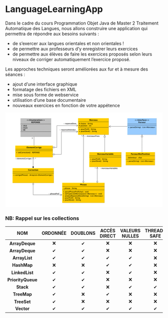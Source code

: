 # LanguageLearningApp

Dans le cadre du cours Programmation Objet Java de Master 2 Traitement Automatique des Langues, nous allons construire une application qui permettra de répondre aux besoins suivants :
- de s’exercer aux langues orientales et non orientales !
- de permettre aux professeurs d’y enregistrer leurs exercices
- de permettre aux élèves de faire les exercices proposés selon leurs niveaux de corriger automatiquement l’exercice proposé.


Les approches techniques seront améliorées aux fur et à mesure des séances : 
- ajout d’une interface graphique
- formatage des fichiers en XML
- mise sous forme de webservice
- utilisation d’une base documentaire
- nouveaux exercices en fonction de votre appétence

![Screenshot](schema.png) 

### NB: Rappel sur les collections
|NOM|ORDONNÉE|DOUBLONS|ACCÈS DIRECT|VALEURS NULLES|THREAD-SAFE|
|:--:|:--:|:--:|:--:|:--:|:--:|
|**ArrayDeque**|❌|✔|❌|❌|❌|
|**ArrayDeque**|✔|✔|❌|❌|❌|
|**ArrayList**|✔|✔|✔|✔|❌|
|**HashMap**|❌|❌|✔|✔|❌|
|**LinkedList**|✔|✔|❌|✔|❌|
|**PriorityQueue**|✔|✔|❌|❌|❌|
|**Stack**|✔|✔|❌|✔|✔|
|**TreeMap**|✔|❌|✔|❌|❌|
|**TreeSet**|✔|❌|❌|❌|❌|
|**Vector**|✔|✔|✔|✔|✔|
